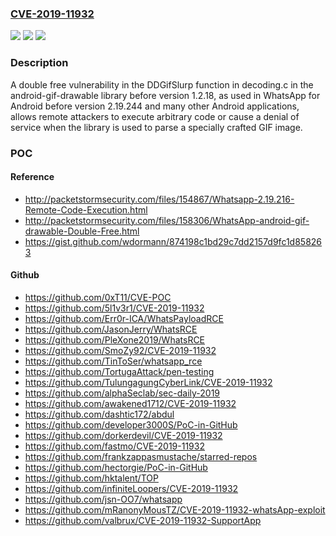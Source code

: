 ### [CVE-2019-11932](https://cve.mitre.org/cgi-bin/cvename.cgi?name=CVE-2019-11932)
![](https://img.shields.io/static/v1?label=Product&message=android-gif-drawable&color=blue)
![](https://img.shields.io/static/v1?label=Version&message=%3C%201.2.18%20&color=brighgreen)
![](https://img.shields.io/static/v1?label=Vulnerability&message=Double%20free%20(CWE-415)&color=brighgreen)

### Description

A double free vulnerability in the DDGifSlurp function in decoding.c in the android-gif-drawable library before version 1.2.18, as used in WhatsApp for Android before version 2.19.244 and many other Android applications, allows remote attackers to execute arbitrary code or cause a denial of service when the library is used to parse a specially crafted GIF image.

### POC

#### Reference
- http://packetstormsecurity.com/files/154867/Whatsapp-2.19.216-Remote-Code-Execution.html
- http://packetstormsecurity.com/files/158306/WhatsApp-android-gif-drawable-Double-Free.html
- https://gist.github.com/wdormann/874198c1bd29c7dd2157d9fc1d858263

#### Github
- https://github.com/0xT11/CVE-POC
- https://github.com/5l1v3r1/CVE-2019-11932
- https://github.com/Err0r-ICA/WhatsPayloadRCE
- https://github.com/JasonJerry/WhatsRCE
- https://github.com/PleXone2019/WhatsRCE
- https://github.com/SmoZy92/CVE-2019-11932
- https://github.com/TinToSer/whatsapp_rce
- https://github.com/TortugaAttack/pen-testing
- https://github.com/TulungagungCyberLink/CVE-2019-11932
- https://github.com/alphaSeclab/sec-daily-2019
- https://github.com/awakened1712/CVE-2019-11932
- https://github.com/dashtic172/abdul
- https://github.com/developer3000S/PoC-in-GitHub
- https://github.com/dorkerdevil/CVE-2019-11932
- https://github.com/fastmo/CVE-2019-11932
- https://github.com/frankzappasmustache/starred-repos
- https://github.com/hectorgie/PoC-in-GitHub
- https://github.com/hktalent/TOP
- https://github.com/infiniteLoopers/CVE-2019-11932
- https://github.com/jsn-OO7/whatsapp
- https://github.com/mRanonyMousTZ/CVE-2019-11932-whatsApp-exploit
- https://github.com/valbrux/CVE-2019-11932-SupportApp

